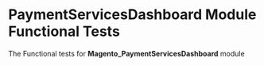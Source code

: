# PaymentServicesDashboard Module Functional Tests

The Functional tests for **Magento_PaymentServicesDashboard** module
